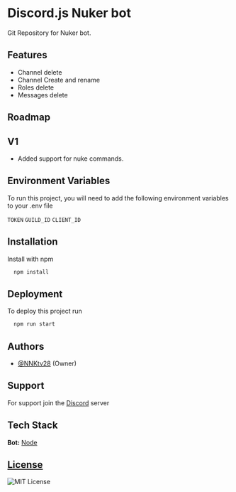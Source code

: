 
# Discord.js Nuker bot

Git Repository for Nuker bot.


## Features

- Channel delete
- Channel Create and rename
- Roles delete
- Messages delete


## Roadmap

## V1
- Added support for nuke commands.

## Environment Variables

To run this project, you will need to add the following environment variables to your .env file

`TOKEN`
`GUILD_ID`
`CLIENT_ID`


## Installation

Install with npm

```bash
  npm install
```
    
## Deployment

To deploy this project run

```bash
  npm run start
```


## Authors

- [@NNKtv28](https://github.com/NNKTV28) (Owner)


## Support

For support join the [Discord](https://discord.gg/RQ2NB2V9av) server

## Tech Stack

**Bot:** [Node](https://nodejs.org/en)


## [License](https://choosealicense.com/licenses/mit/)

![MIT License](https://img.shields.io/badge/License-MIT-green.svg)


